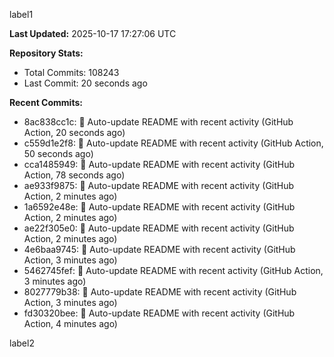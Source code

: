 
label1 
<!-- ACTIVITY_START -->
**Last Updated:** 2025-10-17 17:27:06 UTC

**Repository Stats:**
- Total Commits: 108243
- Last Commit: 20 seconds ago

**Recent Commits:**
- 8ac838cc1c: 🤖 Auto-update README with recent activity (GitHub Action, 20 seconds ago)
- c559d1e2f8: 🤖 Auto-update README with recent activity (GitHub Action, 50 seconds ago)
- cca1485949: 🤖 Auto-update README with recent activity (GitHub Action, 78 seconds ago)
- ae933f9875: 🤖 Auto-update README with recent activity (GitHub Action, 2 minutes ago)
- 1a6592e48e: 🤖 Auto-update README with recent activity (GitHub Action, 2 minutes ago)
- ae22f305e0: 🤖 Auto-update README with recent activity (GitHub Action, 2 minutes ago)
- 4e6baa9745: 🤖 Auto-update README with recent activity (GitHub Action, 3 minutes ago)
- 5462745fef: 🤖 Auto-update README with recent activity (GitHub Action, 3 minutes ago)
- 8027779b38: 🤖 Auto-update README with recent activity (GitHub Action, 3 minutes ago)
- fd30320bee: 🤖 Auto-update README with recent activity (GitHub Action, 4 minutes ago)
<!-- ACTIVITY_END -->

label2
